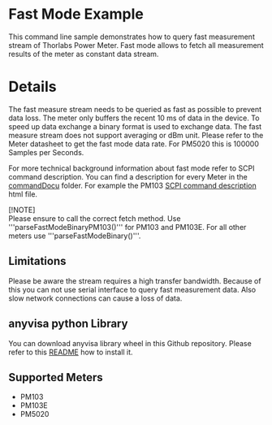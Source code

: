 # Fast Mode Example
This command line sample demonstrates how to query fast measurement stream of Thorlabs Power Meter. 
Fast mode allows to fetch all measurement results of the meter as constant data stream. 

# Details 

The fast measure stream needs to be queried as fast as possible to prevent data loss. The meter 
only buffers the recent 10 ms of data in the device. To speed up data exchange a binary format 
is used to exchange data. The fast measure stream does not support averaging or dBm unit. 
Please refer to the Meter datasheet to get the fast mode data rate. For PM5020 this is 100000 
Samples per Seconds. 

For more technical background information about fast mode refer to SCPI command description. You can find a description for every Meter in the  [commandDocu](../commandDocu) folder. For example the PM103 [SCPI command description](https://htmlpreview.github.io/?https://github.com/Selanarixx/Light_Analysis_Examples/blob/develop/Python/Thorlabs%20PMxxx%20Power%20Meters/scpi/commandDocu/pm103.html) html file.

[!NOTE]  
Please ensure to call the correct fetch method. Use '''parseFastModeBinaryPM103()''' for PM103 and PM103E. For all other meters use '''parseFastModeBinary()'''.

## Limitations
Please be aware the stream requires a high transfer bandwidth. Because of this you can not use 
serial interface to query fast measurement data. Also slow network connections can cause a 
loss of data. 

## anyvisa python Library
You can download anyvisa library wheel in this Github repository. Please refer to this [README](TODO) how to install it. 

## Supported Meters
- PM103
- PM103E
- PM5020
